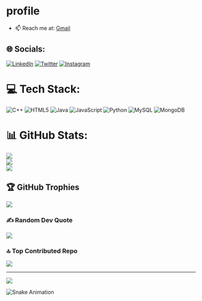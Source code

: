 # profile
  
- 📫 Reach me at: [Gmail](mailto:chaudarsp@gmail.com)

## 🌐 Socials:
[![LinkedIn](https://img.shields.io/badge/LinkedIn-%230077B5.svg?logo=linkedin&logoColor=white)]([https://www.linkedin.com/in/atharvaambre)   [![Twitter](https://img.shields.io/badge/Twitter-%231DA1F2.svg?logo=Twitter&logoColor=white)](https://x.com/atharva_ambre)    [![Instagram](https://img.shields.io/badge/Instagram-%23E4405F.svg?logo=Instagram&logoColor=white)](https://www.instagram.com/_atharvambre.dvine_/)
# 💻 Tech Stack:
 ![C++](https://img.shields.io/badge/c++-%2300599C.svg?style=for-the-badge&logo=c%2B%2B&logoColor=white) ![HTML5](https://img.shields.io/badge/html5-%23E34F26.svg?style=for-the-badge&logo=html5&logoColor=white) ![Java](https://img.shields.io/badge/java-%23ED8B00.svg?style=for-the-badge&logo=openjdk&logoColor=white) ![JavaScript](https://img.shields.io/badge/javascript-%23323330.svg?style=for-the-badge&logo=javascript&logoColor=%23F7DF1E) ![Python](https://img.shields.io/badge/python-3670A0?style=for-the-badge&logo=python&logoColor=ffdd54) ![MySQL](https://img.shields.io/badge/mysql-4479A1.svg?style=for-the-badge&logo=mysql&logoColor=white) ![MongoDB](https://img.shields.io/badge/MongoDB-%234ea94b.svg?style=for-the-badge&logo=mongodb&logoColor=white)
# 📊 GitHub Stats:
![](https://github-readme-stats.vercel.app/api?username=AtharvaDvine&theme=ambient_gradient&hide_border=false&include_all_commits=true&count_private=true)<br/>
![](https://github-readme-streak-stats.herokuapp.com/?user=AtharvaDvine&theme=ambient_gradient&hide_border=false)<br/>
![](https://github-readme-stats.vercel.app/api/top-langs/?username=AtharvaDvine&theme=ambient_gradient&hide_border=false&include_all_commits=true&count_private=true&layout=compact)

## 🏆 GitHub Trophies
![](https://github-profile-trophy.vercel.app/?username=AtharvaDvine&theme=ambient_gradient&no-frame=false&no-bg=false&margin-w=4)

### ✍️ Random Dev Quote
![](https://quotes-github-readme.vercel.app/api?type=horizontal&theme=merko)

### 🔝 Top Contributed Repo
![](https://github-contributor-stats.vercel.app/api?username=AtharvaDvine&limit=5&theme=dark&combine_all_yearly_contributions=true)

---
[![](https://visitcount.itsvg.in/api?id=AtharvaDvine&icon=10&color=5)](https://visitcount.itsvg.in)

![Snake Animation](https://github.com/AtharvaDvine/AtharvaDvine/blob/main/dist/snake.svg)
